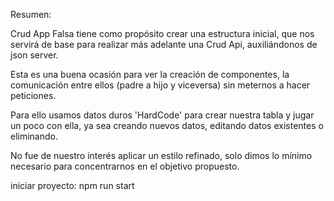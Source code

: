 Resumen: 

Crud App Falsa tiene como propósito crear una estructura inicial, que nos servirá de base para realizar más adelante una Crud Api, auxiliándonos de json server.  

Esta es una buena ocasión para ver la creación de componentes, la comunicación entre ellos (padre a hijo y viceversa) sin meternos a hacer peticiones. 

Para ello usamos datos duros 'HardCode' para crear nuestra tabla y jugar un poco con ella, ya sea creando nuevos datos, editando datos existentes o eliminando. 

No fue de nuestro interés aplicar un estilo refinado, solo dimos lo mínimo necesario para concentrarnos en el objetivo propuesto. 

iniciar proyecto:
npm run start

